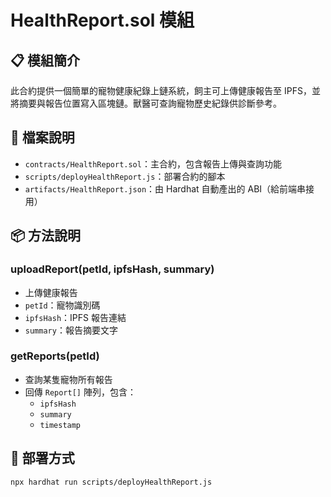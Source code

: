 # HealthReport.sol 模組

## 📋 模組簡介

此合約提供一個簡單的寵物健康紀錄上鏈系統，飼主可上傳健康報告至 IPFS，並將摘要與報告位置寫入區塊鏈。獸醫可查詢寵物歷史紀錄供診斷參考。

## 📁 檔案說明

- `contracts/HealthReport.sol`：主合約，包含報告上傳與查詢功能
- `scripts/deployHealthReport.js`：部署合約的腳本
- `artifacts/HealthReport.json`：由 Hardhat 自動產出的 ABI（給前端串接用）

## 📦 方法說明

### uploadReport(petId, ipfsHash, summary)

- 上傳健康報告
- `petId`：寵物識別碼
- `ipfsHash`：IPFS 報告連結
- `summary`：報告摘要文字

### getReports(petId)

- 查詢某隻寵物所有報告
- 回傳 `Report[]` 陣列，包含：
  - `ipfsHash`
  - `summary`
  - `timestamp`

## 🚀 部署方式

```bash
npx hardhat run scripts/deployHealthReport.js
